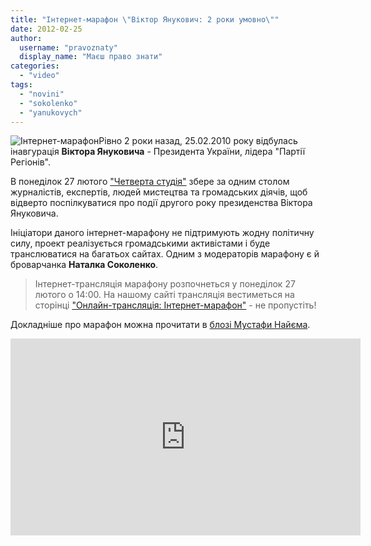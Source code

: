 ```yaml
---
title: "Інтернет-марафон \"Віктор Янукович: 2 роки умовно\""
date: 2012-02-25
author: 
  username: "pravoznaty"
  display_name: "Маєш право знати"
categories: 
  - "video"
tags: 
  - "novini"
  - "sokolenko"
  - "yanukovych"
---
```


![](https://mpz.brovary.org/wp-content/uploads/2012/02/Інтернет-марафон.jpg "Інтернет-марафон")Рівно 2 роки назад, 25.02.2010 року відбулась інавгурація **Віктора Януковича** - Президента України, лідера "Партії Регіонів".

В понеділок 27 лютого ["Четверта студія"](https://www.facebook.com/4studiya "Четверта студія") збере за одним столом журналістів, експертів, людей мистецтва та громадських діячів, щоб відверто поспілкуватися про події другого року президенства Віктора Януковича. <!--more-->

Ініціатори даного інтернет-марафону не підтримують жодну політичну силу, проект реалізується громадськими активістами і буде транслюватися на багатьох сайтах. Одним з модераторів марафону є й броварчанка **Наталка Соколенко**.

> Інтернет-трансляція марафону розпочнеться у понеділок 27 лютого о 14:00. На нашому сайті трансляція вестиметься на сторінці ["Онлайн-трансляція: Інтернет-марафон"](https://mpz.brovary.org/online/internet-marafon/ "Онлайн-трансляція") - не пропустіть!

Докладніше про марафон можна прочитати в [блозі Мустафи Найєма](http://blogs.pravda.com.ua/authors/nayem/4f476775c2ff5/ "Мустафа Найєм").

<iframe width="560" height="315" src="https://www.youtube.com/embed/XfUU_CMQgmo" frameborder="0" allowfullscreen></iframe>
